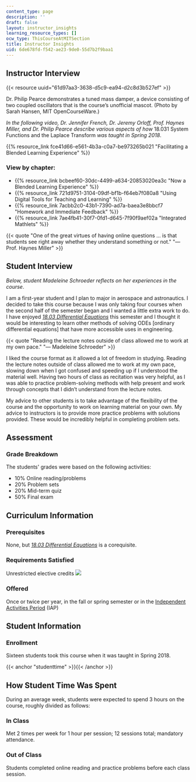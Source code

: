```yaml
---
content_type: page
description: ''
draft: false
layout: instructor_insights
learning_resource_types: []
ocw_type: ThisCourseAtMITSection
title: Instructor Insights
uid: 6de678fd-f542-ae23-9de0-55d7b2f9baa1
---
```

## Instructor Interview

{{< resource uuid="61d97aa3-3638-d5c9-ea94-d2c8d3b527ef" >}}

Dr. Philip Pearce demonstrates a tuned mass damper, a device consisting of two coupled oscillators that is the course’s unofficial mascot. (Photo by Sarah Hansen, MIT OpenCourseWare.)

*In the following video, Dr. Jennifer French, Dr. Jeremy Orloff, Prof. Haynes Miller, and Dr. Philip Pearce describe various aspects of how* 18.031 System Functions and the Laplace Transform *was taught in Spring 2018*.

{{% resource_link fce41d66-e561-4b3a-c0a7-be973265b021 "Facilitating a Blended Learning Experience" %}}

### View by chapter:

- {{% resource_link bcbeef60-30dc-4499-a634-20853020ea3c "Now a Blended Learning Experience" %}}
- {{% resource_link 721d9751-3104-09df-bf1b-f64eb7f080a8 "Using Digital Tools for Teaching and Learning" %}}
- {{% resource_link 7acbb2c0-43b1-7390-ad7a-baea3e8bbcf7 "Homework and Immediate Feedback" %}}
- {{% resource_link 7ae4fb41-30f7-0fd1-d645-7f90f9aef02a "Integrated Mathlets" %}}

{{< quote "One of the great virtues of having online questions … is that students see right away whether they understand something or not." "— Prof. Haynes Miller" >}}

## Student Interview

*Below, student Madeleine Schroeder reflects on her experiences in the course*.

I am a first-year student and I plan to major in aerospace and astronautics. I decided to take this course because I was only taking four courses when the second half of the semester began and I wanted a little extra work to do. I have enjoyed [*18.03 Differential Equations*](/courses/18-03sc-differential-equations-fall-2011) this semester and I thought it would be interesting to learn other methods of solving ODEs \[ordinary differential equations\] that have more accessible uses in engineering.

{{< quote "Reading the lecture notes outside of class allowed me to work at my own pace." "— Madeleine Schroeder" >}}

I liked the course format as it allowed a lot of freedom in studying. Reading the lecture notes outside of class allowed me to work at my own pace, slowing down when I got confused and speeding up if I understood the material well. Having two hours of class as recitation was very helpful, as I was able to practice problem-solving methods with help present and work through concepts that I didn’t understand from the lecture notes.

My advice to other students is to take advantage of the flexibility of the course and the opportunity to work on learning material on your own. My advice to instructors is to provide more practice problems with solutions provided. These would be incredibly helpful in completing problem sets.

## Assessment

### Grade Breakdown

The students' grades were based on the following activities:

- 10% Online reading/problems
- 20% Problem sets
- 20% Mid-term quiz
- 50% Final exam

## Curriculum Information

### Prerequisites

None, but [*18.03 Differential Equations*](/courses/18-03-differential-equations-spring-2010) is a corequisite.

### Requirements Satisfied

Unrestricted elective credits ![](/images/educator/icon-question-unrestrict.png)

### Offered

Once or twice per year, in the fall or spring semester or in the [Independent Activities Period](https://web.mit.edu/iap/) (IAP)

## Student Information

### Enrollment

Sixteen students took this course when it was taught in Spring 2018.

{{< anchor "studenttime" >}}{{< /anchor >}}

## How Student Time Was Spent

During an average week, students were expected to spend 3 hours on the course, roughly divided as follows:

### In Class

Met 2 times per week for 1 hour per session; 12 sessions total; mandatory attendance.

### Out of Class

Students completed online reading and practice problems before each class session.
